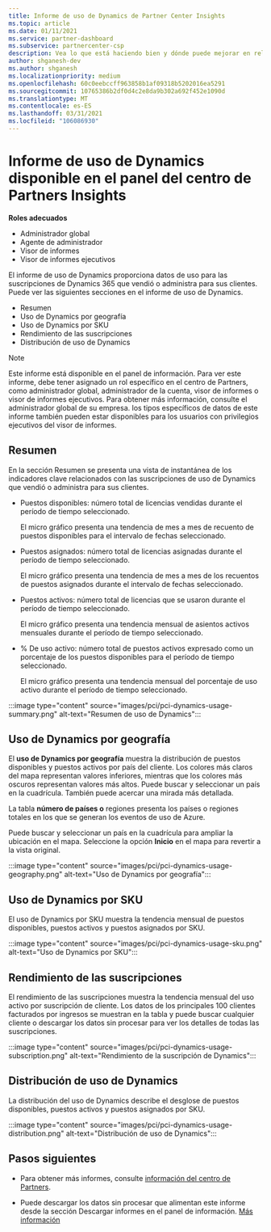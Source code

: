```yaml
---
title: Informe de uso de Dynamics de Partner Center Insights
ms.topic: article
ms.date: 01/11/2021
ms.service: partner-dashboard
ms.subservice: partnercenter-csp
description: Vea lo que está haciendo bien y dónde puede mejorar en relación con el uso de las suscripciones de Dynamics que vende o administra para sus clientes.
author: shganesh-dev
ms.author: shganesh
ms.localizationpriority: medium
ms.openlocfilehash: 60c0eebccff963858b1af09318b5202016ea5291
ms.sourcegitcommit: 10765386b2df0d4c2e8da9b302a692f452e1090d
ms.translationtype: MT
ms.contentlocale: es-ES
ms.lasthandoff: 03/31/2021
ms.locfileid: "106086930"
---
```

# <a name="dynamics-usage-report-available-from-the-partner-center-insights-dashboard"></a>Informe de uso de Dynamics disponible en el panel del centro de Partners Insights

**Roles adecuados**

- Administrador global
- Agente de administrador
- Visor de informes
- Visor de informes ejecutivos

El informe de uso de Dynamics proporciona datos de uso para las suscripciones de Dynamics 365 que vendió o administra para sus clientes. Puede ver las siguientes secciones en el informe de uso de Dynamics.

- Resumen
- Uso de Dynamics por geografía
- Uso de Dynamics por SKU
- Rendimiento de las suscripciones
- Distribución de uso de Dynamics

 > [!NOTE]
 > Este informe está disponible en el panel de información. Para ver este informe, debe tener asignado un rol específico en el centro de Partners, como administrador global, administrador de la cuenta, visor de informes o visor de informes ejecutivos. Para obtener más información, consulte el administrador global de su empresa. los tipos específicos de datos de este informe también pueden estar disponibles para los usuarios con privilegios ejecutivos del visor de informes.

## <a name="summary"></a>Resumen

En la sección Resumen se presenta una vista de instantánea de los indicadores clave relacionados con las suscripciones de uso de Dynamics que vendió o administra para sus clientes.  

- Puestos disponibles: número total de licencias vendidas durante el período de tiempo seleccionado.

   El micro gráfico presenta una tendencia de mes a mes de recuento de puestos disponibles para el intervalo de fechas seleccionado.

- Puestos asignados: número total de licencias asignadas durante el período de tiempo seleccionado.

   El micro gráfico presenta una tendencia de mes a mes de los recuentos de puestos asignados durante el intervalo de fechas seleccionado.

- Puestos activos: número total de licencias que se usaron durante el período de tiempo seleccionado. 

   El micro gráfico presenta una tendencia mensual de asientos activos mensuales durante el período de tiempo seleccionado.

- % De uso activo: número total de puestos activos expresado como un porcentaje de los puestos disponibles para el período de tiempo seleccionado. 

   El micro gráfico presenta una tendencia mensual del porcentaje de uso activo durante el período de tiempo seleccionado.

:::image type="content" source="images/pci/pci-dynamics-usage-summary.png" alt-text="Resumen de uso de Dynamics":::

## <a name="dynamics-usage-by-geography"></a>Uso de Dynamics por geografía

El **uso de Dynamics por geografía** muestra la distribución de puestos disponibles y puestos activos por país del cliente. Los colores más claros del mapa representan valores inferiores, mientras que los colores más oscuros representan valores más altos. Puede buscar y seleccionar un país en la cuadrícula. También puede acercar una mirada más detallada.

La tabla **número de países o** regiones presenta los países o regiones totales en los que se generan los eventos de uso de Azure.

Puede buscar y seleccionar un país en la cuadrícula para ampliar la ubicación en el mapa. Seleccione la opción **Inicio** en el mapa para revertir a la vista original.

:::image type="content" source="images/pci/pci-dynamics-usage-geography.png" alt-text="Uso de Dynamics por geografía":::

## <a name="dynamics-usage-by-sku"></a>Uso de Dynamics por SKU

El uso de Dynamics por SKU muestra la tendencia mensual de puestos disponibles, puestos activos y puestos asignados por SKU.

:::image type="content" source="images/pci/pci-dynamics-usage-sku.png" alt-text="Uso de Dynamics por SKU":::

## <a name="subscriptions-performance"></a>Rendimiento de las suscripciones

El rendimiento de las suscripciones muestra la tendencia mensual del uso activo por suscripción de cliente. Los datos de los principales 100 clientes facturados por ingresos se muestran en la tabla y puede buscar cualquier cliente o descargar los datos sin procesar para ver los detalles de todas las suscripciones.

:::image type="content" source="images/pci/pci-dynamics-usage-subscription.png" alt-text="Rendimiento de la suscripción de Dynamics":::

## <a name="dynamics-usage-distribution"></a>Distribución de uso de Dynamics

La distribución del uso de Dynamics describe el desglose de puestos disponibles, puestos activos y puestos asignados por SKU.

:::image type="content" source="images/pci/pci-dynamics-usage-distribution.png" alt-text="Distribución de uso de Dynamics":::

## <a name="next-steps"></a>Pasos siguientes

- Para obtener más informes, consulte [información del centro de Partners](partner-center-insights.md).

- Puede descargar los datos sin procesar que alimentan este informe desde la sección Descargar informes en el panel de información. [Más información](pci-download-reports.md) 
